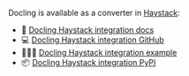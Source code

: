 Docling is available as a converter in [Haystack](https://haystack.deepset.ai/):

- 📖 [Docling Haystack integration docs][docs]
- 💻 [Docling Haystack integration GitHub][github]
- 🧑🏽‍🍳 [Docling Haystack integration example][example]
- 📦 [Docling Haystack integration PyPI][pypi]

[github]: https://github.com/DS4SD/docling-haystack
[docs]: https://haystack.deepset.ai/integrations/docling
[pypi]: https://pypi.org/project/docling-haystack
[example]: ../examples/rag_haystack.ipynb
